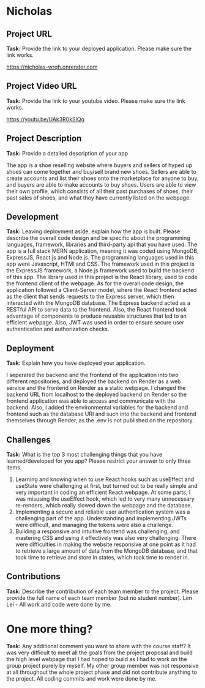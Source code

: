# Nicholas

## Project URL

**Task:** Provide the link to your deployed application. Please make sure the link works. 

https://nicholas-wrqh.onrender.com

## Project Video URL 

**Task:** Provide the link to your youtube video. Please make sure the link works. 

https://youtu.be/UAk3R0kSlQg

## Project Description

**Task:** Provide a detailed description of your app

The app is a shoe reselling website where buyers and sellers of hyped up shoes can come together and buy/sell brand new shoes. Sellers are able to create accounts and list their shoes onto the marketplace for anyone to buy, and buyers are able to make accounts to buy shoes. Users are able to view their own profile, which consists of all their past purchases of shoes, their past sales of shoes, and what they have currently listed on the webpage.

## Development

**Task:** Leaving deployment aside, explain how the app is built. Please describe the overall code design and be specific about the programming languages, framework, libraries and third-party api that you have used. 
The app is a full stack MERN application, meaning it was coded using MongoDB, ExpressJS, React.js and Node.js. The programming languages used in this app were Javascript, HTMl and CSS. The framework used in this project is the ExpressJS framework, a Node.js framework used to build the backend of this app. The library used in this project is the React library, used to code the frontend client of the webpage.
As for the overall code design, the application followed a Client-Server model, where the React frontend acted as the client that sends requests to the Express server, which then interacted with the MongoDB database. The Express backend acted as a RESTful API to serve data to the frontend. Also, the React frontend took advantage of components to produce reusable structures that led to an efficient webpage. Also, JWT was used in order to ensure secure user authentication and authorization checks.

## Deployment

**Task:** Explain how you have deployed your application. 

I seperated the backend and the frontend of the application into two different repositories, and deployed the backend on Render as a web service and the frontend on Render as a static webpage. I changed the backend URL from localhost to the deployed backend on Render so the frontend application was able to access and communicate with the backend. Also, I added the environmental variables for the backend and frontend such as the database URI and such into the backend and frontend themselves through Render, as the .env is not published on the repository.

## Challenges

**Task:** What is the top 3 most challenging things that you have learned/developed for you app? Please restrict your answer to only three items. 

1. Learning and knowing when to use React hooks such as useEffect and useState were challenging at first, but turned out to be really simple and very important in coding an efficient React webpage. At some parts, I was misusing the useEffect hook, which led to very many unnecessary re-renders, which really slowed down the webpage and the database.
2. Implementing a secure and reliable user authentication system was a challenging part of the app. Understanding and implementing JWTs were difficult, and managing the tokens were also a challenge.
3. Building a responsive and intuitive frontend was challenging, and mastering CSS and using it effectively was also very challenging. There were difficulties in making the website responsive at one point as it had to retrieve a large amount of data from the MongoDB database, and that took time to retrieve and store in states, which took time to render in.

## Contributions

**Task:** Describe the contribution of each team member to the project. Please provide the full name of each team member (but no student number). 
Lim Lei - All work and code were done by me.

# One more thing? 

**Task:** Any additional comment you want to share with the course staff? 
It was very difficult to meet all the goals from the project proposal and build the high level webpage that I had hoped to build as I had to work on the group project purely by myself. My other group member was not responsive at all throughout the whole project phase and did not contribute anything to the project. All coding commits and work were done by me.
